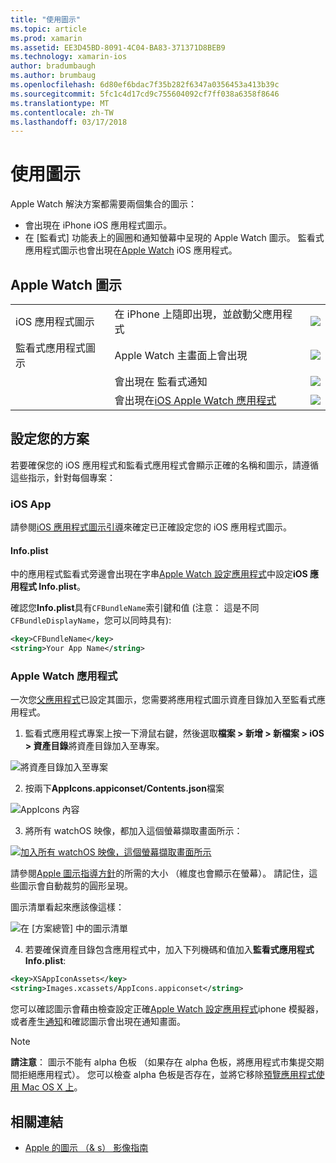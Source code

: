 ```yaml
---
title: "使用圖示"
ms.topic: article
ms.prod: xamarin
ms.assetid: EE3D45BD-8091-4C04-BA83-371371D8BEB9
ms.technology: xamarin-ios
author: bradumbaugh
ms.author: brumbaug
ms.openlocfilehash: 6d80ef6bdac7f35b282f6347a0356453a413b39c
ms.sourcegitcommit: 5fc1c4d17cd9c755604092cf7ff038a6358f8646
ms.translationtype: MT
ms.contentlocale: zh-TW
ms.lasthandoff: 03/17/2018
---
```

# <a name="working-with-icons"></a>使用圖示

Apple Watch 解決方案都需要兩個集合的圖示：

* 會出現在 iPhone iOS 應用程式圖示。
* 在 [監看式] 功能表上的圓圈和通知螢幕中呈現的 Apple Watch 圖示。 監看式應用程式圖示也會出現在[Apple Watch](~/ios/watchos/app-fundamentals/settings.md) iOS 應用程式。

## <a name="apple-watch-icons"></a>Apple Watch 圖示

| | | |
|-|-|-|
|iOS 應用程式圖示|在 iPhone 上隨即出現，並啟動父應用程式|![](icons-images/icon-ios.png)|
|監看式應用程式圖示|Apple Watch 主畫面上會出現|![](icons-images/icon-home.png)|
||會出現在 監看式通知|![](icons-images/notification-icon.png)|
||會出現在[iOS Apple Watch 應用程式](~/ios/watchos/app-fundamentals/settings.md)|![](icons-images/watch-app-sml.png)|

## <a name="configuring-your-solution"></a>設定您的方案

若要確保您的 iOS 應用程式和監看式應用程式會顯示正確的名稱和圖示，請遵循這些指示，針對每個專案：

### <a name="ios-app"></a>iOS App

請參閱[iOS 應用程式圖示引導](~/ios/app-fundamentals/images-icons/app-icons.md)來確定已正確設定您的 iOS 應用程式圖示。

#### <a name="infoplist"></a>Info.plist

中的應用程式監看式旁邊會出現在字串[Apple Watch 設定應用程式](~/ios/watchos/app-fundamentals/settings.md)中設定**iOS 應用程式 Info.plist**。

確認您**Info.plist**具有`CFBundleName`索引鍵和值 (注意： 這是不同`CFBundleDisplayName`，您可以同時具有):

```xml
<key>CFBundleName</key>
<string>Your App Name</string>
```

### <a name="apple-watch-app"></a>Apple Watch 應用程式

一次您[父應用程式](~/ios/watchos/app-fundamentals/parent-app.md)已設定其圖示，您需要將應用程式圖示資產目錄加入至監看式應用程式。

1. 監看式應用程式專案上按一下滑鼠右鍵，然後選取**檔案 > 新增 > 新檔案 > iOS > 資產目錄**將資產目錄加入至專案。

 ![](icons-images/newasset.png "將資產目錄加入至專案")

2. 按兩下**AppIcons.appiconset/Contents.json**檔案

  ![](icons-images/xcassets-iconset-sml.png "AppIcons 內容")

3. 將所有 watchOS 映像，都加入這個螢幕擷取畫面所示：

  [![](icons-images/appicons-sml.png "加入所有 watchOS 映像，這個螢幕擷取畫面所示")](icons-images/appicons.png#lightbox)

  請參閱[Apple 圖示指導方針](https://developer.apple.com/library/prerelease/ios/documentation/UserExperience/Conceptual/WatchHumanInterfaceGuidelines/IconandImageSizes.html)的所需的大小 （維度也會顯示在螢幕）。 請記住，這些圖示會自動裁剪的圓形呈現。

  圖示清單看起來應該像這樣：

  ![](icons-images/xcassets-complete-sml.png "在 [方案總管] 中的圖示清單")

4. 若要確保資產目錄包含應用程式中，加入下列機碼和值加入**監看式應用程式 Info.plist**:

```xml
<key>XSAppIconAssets</key>
<string>Images.xcassets/AppIcons.appiconset</string>
```

您可以確認圖示會藉由檢查設定正確[Apple Watch 設定應用程式](~/ios/watchos/app-fundamentals/settings.md)iphone 模擬器，或者產生[通知](~/ios/watchos/platform/notifications.md)和確認圖示會出現在通知畫面。

> [!NOTE]
> **請注意**： 圖示不能有 alpha 色板 （如果存在 alpha 色板，將應用程式市集提交期間拒絕應用程式）。 您可以檢查 alpha 色板是否存在，並將它移除[預覽應用程式使用 Mac OS X 上](~/ios/watchos/troubleshooting.md#noalpha)。


## <a name="related-links"></a>相關連結

- [Apple 的圖示 （& s） 影像指南](https://developer.apple.com/library/prerelease/ios/documentation/UserExperience/Conceptual/WatchHumanInterfaceGuidelines/IconandImageSizes.html)
